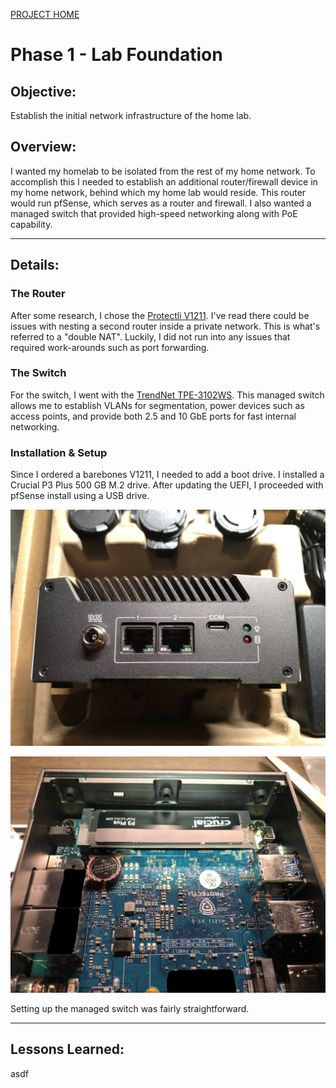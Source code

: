 [PROJECT HOME](../index.md)

# Phase 1 - Lab Foundation

## Objective:
Establish the initial network infrastructure of the home lab.

## Overview:
I wanted my homelab to be isolated from the rest of my home network. To accomplish this I needed to establish an additional router/firewall device in my home network, behind which my home lab would reside. This router would run pfSense, which serves as a router and firewall. I also wanted a managed switch that provided high-speed networking along with PoE capability.

---
## Details:
### The Router
After some research, I chose the [Protectli V1211](https://protectli.com/product/v1211/). I've read there could be issues with nesting a second router inside a private network. This is what's referred to a "double NAT". Luckily, I did not run into any issues that required work-arounds such as port forwarding.

### The Switch
For the switch, I went with the [TrendNet TPE-3102WS](https://www.trendnet.com/products/2.5g-managed-poeplus-switch/10-port-multi-gig-web-smart-poeplus-switch-TPE-3102WS). This managed switch allows me to establish VLANs for segmentation, power devices such as access points, and provide both 2.5 and 10 GbE ports for fast internal networking.

### Installation & Setup
Since I ordered a barebones V1211, I needed to add a boot drive. I installed a Crucial P3 Plus 500 GB M.2 drive. After updating the UEFI, I proceeded with pfSense install using a USB drive.

![V1211 Exterior](./media/V1211ext.jpg)

![V1211 Interior](./media/V1211int.jpg)

Setting up the managed switch was fairly straightforward. 



---
## Lessons Learned:
asdf
